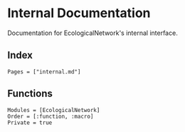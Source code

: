 # Internal Documentation

Documentation for EcologicalNetwork's internal interface.

## Index

~~~@index
Pages = ["internal.md"]
~~~

## Functions

~~~@autodocs
Modules = [EcologicalNetwork]
Order = [:function, :macro]
Private = true
~~~

